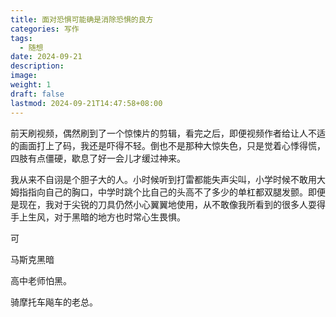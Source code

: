 ```yaml
---
title: 面对恐惧可能确是消除恐惧的良方
categories: 写作
tags:
  - 随想
date: 2024-09-21
description: 
image: 
weight: 1
draft: false
lastmod: 2024-09-21T14:47:58+08:00
---
```

前天刷视频，偶然刷到了一个惊悚片的剪辑，看完之后，即便视频作者给让人不适的画面打上了码，我还是吓得不轻。倒也不是那种大惊失色，只是觉着心悸得慌，四肢有点僵硬，歇息了好一会儿才缓过神来。

我从来不自诩是个胆子大的人。小时候听到打雷都能失声尖叫，小学时候不敢用大姆指指向自己的胸口，中学时跳个比自己的头高不了多少的单杠都双腿发颤。即便是现在，我对于尖锐的刀具仍然小心翼翼地使用，从不敢像我所看到的很多人耍得手上生风，对于黑暗的地方也时常心生畏惧。

可

马斯克黑暗

高中老师怕黑。

骑摩托车飚车的老总。


